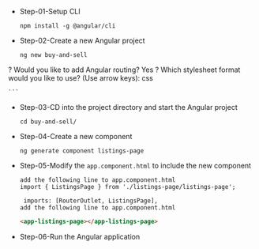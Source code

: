 - Step-01-Setup CLI
    ```
    npm install -g @angular/cli  
    ```
- Step-02-Create a new Angular project
    ```
    ng new buy-and-sell
? Would you like to add Angular routing? Yes
? Which stylesheet format would you like to use? (Use arrow keys): css

    ```
- Step-03-CD into the project directory and start the Angular project
    ```
    cd buy-and-sell/
    ```
- Step-04-Create a new component
    ```
    ng generate component listings-page
    ```
- Step-05-Modify the `app.component.html` to include the new component
    ```
    add the following line to app.component.html
    import { ListingsPage } from './listings-page/listings-page';

     imports: [RouterOutlet, ListingsPage],
    add the following line to app.component.html
    ```
    ```html
    <app-listings-page></app-listings-page>
    ```
- Step-06-Run the Angular application